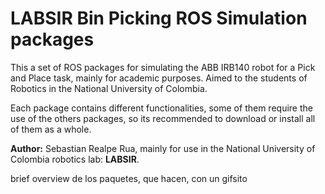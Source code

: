 # LABSIR Bin Picking ROS Simulation packages
This a set of ROS packages for simulating the ABB IRB140 robot for a Pick and Place task, mainly for academic purposes. Aimed to the students of Robotics in the National University of Colombia.

Each package contains different functionalities, some of them require the use of the others packages, so its recommended to download or install all of them as a whole.

**Author:** Sebastian Realpe Rua, mainly for use in the National University of Colombia robotics lab: **LABSIR**.

brief overview de los paquetes, que hacen, con un gifsito
